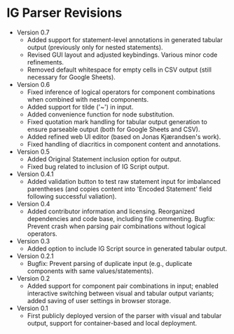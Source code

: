 # IG Parser Revisions

* Version 0.7
  * Added support for statement-level annotations in generated tabular output (previously only for nested statements).
  * Revised GUI layout and adjusted keybindings. Various minor code refinements.
  * Removed default whitespace for empty cells in CSV output (still necessary for Google Sheets).
* Version 0.6
  * Fixed inference of logical operators for component combinations when combined with nested components.
  * Added support for tilde ('~') in input.
  * Added convenience function for node substitution.
  * Fixed quotation mark handling for tabular output generation to ensure parseable output (both for Google Sheets and CSV).
  * Added refined web UI editor (based on Jonas Kjærandsen's work).
  * Fixed handling of diacritics in component content and annotations.
* Version 0.5
  * Added Original Statement inclusion option for output.
  * Fixed bug related to inclusion of IG Script output. 
* Version 0.4.1
  * Added validation button to test raw statement input for imbalanced parentheses (and copies content into 'Encoded Statement' field following successful valiation).
* Version 0.4
  * Added contributor information and licensing. Reorganized dependencies and code base, including file commenting. Bugfix: Prevent crash when parsing pair combinations without logical operators.
* Version 0.3
  * Added option to include IG Script source in generated tabular output.
* Version 0.2.1
  * Bugfix: Prevent parsing of duplicate input (e.g., duplicate components with same values/statements).
* Version 0.2
  * Added support for component pair combinations in input; enabled interactive switching between visual and tabular output variants; added saving of user settings in browser storage.
* Version 0.1
  * First publicly deployed version of the parser with visual and tabular output, support for container-based and local deployment.
